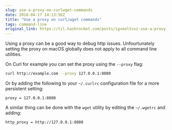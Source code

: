 ```yaml
---
slug: use-a-proxy-on-curlwget-commands
date: 2018-04-17 14:13:56Z
title: "Use a proxy on curl/wget commands"
tags: command-line
original_link: https://til.hashrocket.com/posts/igveoltssz-use-a-proxy-on-curlwget-commands
---
```



Using a proxy can be a good way to debug http issues. Unfourtunately setting the proxy on macOS globally does not apply to all command line utilities.

On Curl for example you can set the proxy using the `--proxy` flag:

```sh
curl http://example.com --proxy 127.0.0.1:8080
```

Or by adding the following to your `~/.curlrc` configuration file for a more persistent setting:

```
proxy = 127.0.0.1:8080
```

A similar thing can be done with the `wget` utility by editing the `~/.wgetrc` and adding:

```
http_proxy = http://127.0.0.1:8080
```
